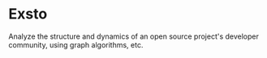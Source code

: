 # Exsto
Analyze the structure and dynamics of an open source project's developer community, using graph algorithms, etc.

